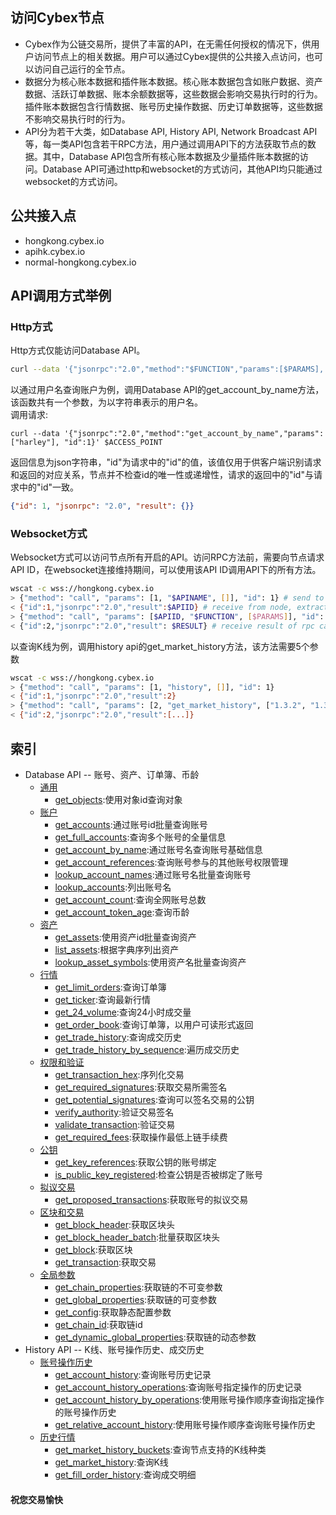 ## 访问Cybex节点
* Cybex作为公链交易所，提供了丰富的API，在无需任何授权的情况下，供用户访问节点上的相关数据。用户可以通过Cybex提供的公共接入点访问，也可以访问自己运行的全节点。
* 数据分为核心账本数据和插件账本数据。核心账本数据包含如账户数据、资产数据、活跃订单数据、账本余额数据等，这些数据会影响交易执行时的行为。插件账本数据包含行情数据、账号历史操作数据、历史订单数据等，这些数据不影响交易执行时的行为。
* API分为若干大类，如Database API, History API, Network Broadcast API等，每一类API包含若干RPC方法，用户通过调用API下的方法获取节点的数据。其中，Database API包含所有核心账本数据及少量插件账本数据的访问。Database API可通过http和websocket的方式访问，其他API均只能通过websocket的方式访问。

## 公共接入点
* hongkong.cybex.io
* apihk.cybex.io
* normal-hongkong.cybex.io

## API调用方式举例
### Http方式
Http方式仅能访问Database API。
```Bash
curl --data '{"jsonrpc":"2.0","method":"$FUNCTION","params":[$PARAMS], "id":1}' $ACCESS_POINT
```
以通过用户名查询账户为例，调用Database API的get_account_by_name方法，该函数共有一个参数，为以字符串表示的用户名。  
调用请求:
```Base
curl --data '{"jsonrpc":"2.0","method":"get_account_by_name","params":["harley"], "id":1}' $ACCESS_POINT
```
返回信息为json字符串，"id"为请求中的"id"的值，该值仅用于供客户端识别请求和返回的对应关系，节点并不检查id的唯一性或递增性，请求的返回中的"id"与请求中的"id"一致。
```json
{"id": 1, "jsonrpc": "2.0", "result": {}}
```

### Websocket方式
Websocket方式可以访问节点所有开启的API。访问RPC方法前，需要向节点请求API ID，在websocket连接维持期间，可以使用该API ID调用API下的所有方法。
```Bash
wscat -c wss://hongkong.cybex.io
> {"method": "call", "params": [1, "$APINAME", []], "id": 1} # send to node
< {"id":1,"jsonrpc":"2.0","result":$APIID} # receive from node, extract APIID from "result"
> {"method": "call", "params": [$APIID, "$FUNCTION", [$PARAMS]], "id": 2} # send to node, call api function
< {"id":2,"jsonrpc":"2.0","result": $RESULT} # receive result of rpc call
```

以查询K线为例，调用history api的get_market_history方法，该方法需要5个参数
```Bash
wscat -c wss://hongkong.cybex.io
> {"method": "call", "params": [1, "history", []], "id": 1}
< {"id":1,"jsonrpc":"2.0","result":2}
> {"method": "call", "params": [2, "get_market_history", ["1.3.2", "1.3.0", 86400, "2019-07-29T00:00:00", "2019-08-01T00:01:00"]], "id": 2}
< {"id":2,"jsonrpc":"2.0","result":[...]}
```

## 索引
* Database API -- 账号、资产、订单簿、币龄
  + [通用](https://github.com/CybexDex/cybex-node-doc/blob/master/api/database-api.md#通用)
    + [get_objects](https://github.com/CybexDex/cybex-node-doc/blob/master/api/database-api.md#get_objects):使用对象id查询对象
  + [账户](https://github.com/CybexDex/cybex-node-doc/blob/master/api/database-api.md#账户)
    + [get_accounts](https://github.com/CybexDex/cybex-node-doc/blob/master/api/database-api.md#get_accounts):通过账号id批量查询账号
    + [get_full_accounts](https://github.com/CybexDex/cybex-node-doc/blob/master/api/database-api.md#get_full_accounts):查询多个账号的全量信息
    + [get_account_by_name](https://github.com/CybexDex/cybex-node-doc/blob/master/api/database-api.md#get_account_by_name):通过账号名查询账号基础信息
    + [get_account_references](https://github.com/CybexDex/cybex-node-doc/blob/master/api/database-api.md#get_account_references):查询账号参与的其他账号权限管理
    + [lookup_account_names](https://github.com/CybexDex/cybex-node-doc/blob/master/api/database-api.md#lookup_account_names):通过账号名批量查询账号
    + [lookup_accounts](https://github.com/CybexDex/cybex-node-doc/blob/master/api/database-api.md#lookup_accounts):列出账号名
    + [get_account_count](https://github.com/CybexDex/cybex-node-doc/blob/master/api/database-api.md#get_account_count):查询全网账号总数
    + [get_account_token_age](https://github.com/CybexDex/cybex-node-doc/blob/master/api/database-api.md#get_account_token_age):查询币龄
  + [资产](https://github.com/CybexDex/cybex-node-doc/blob/master/api/database-api.md#资产)
    + [get_assets](https://github.com/CybexDex/cybex-node-doc/blob/master/api/database-api.md#get_assets):使用资产id批量查询资产
    + [list_assets](https://github.com/CybexDex/cybex-node-doc/blob/master/api/database-api.md#list_assets):根据字典序列出资产
    + [lookup_asset_symbols](https://github.com/CybexDex/cybex-node-doc/blob/master/api/database-api.md#lookup_asset_symbols):使用资产名批量查询资产
  + [行情](https://github.com/CybexDex/cybex-node-doc/blob/master/api/database-api.md#行情)
    + [get_limit_orders](https://github.com/CybexDex/cybex-node-doc/blob/master/api/database-api.md#get_limit_orders):查询订单簿
    + [get_ticker](https://github.com/CybexDex/cybex-node-doc/blob/master/api/database-api.md#get_ticker):查询最新行情
    + [get_24_volume](https://github.com/CybexDex/cybex-node-doc/blob/master/api/database-api.md#get_24_volume):查询24小时成交量
    + [get_order_book](https://github.com/CybexDex/cybex-node-doc/blob/master/api/database-api.md#get_order_book):查询订单簿，以用户可读形式返回
    + [get_trade_history](https://github.com/CybexDex/cybex-node-doc/blob/master/api/database-api.md#get_trade_history):查询成交历史
    + [get_trade_history_by_sequence](https://github.com/CybexDex/cybex-node-doc/blob/master/api/database-api.md#get_trade_history_by_sequence):遍历成交历史
  + [权限和验证](https://github.com/CybexDex/cybex-node-doc/blob/master/api/database-api.md#权限和验证)
    + [get_transaction_hex](https://github.com/CybexDex/cybex-node-doc/blob/master/api/database-api.md#get_transaction_hex):序列化交易
    + [get_required_signatures](https://github.com/CybexDex/cybex-node-doc/blob/master/api/database-api.md#get_required_signatures):获取交易所需签名
    + [get_potential_signatures](https://github.com/CybexDex/cybex-node-doc/blob/master/api/database-api.md#get_potential_signatures):查询可以签名交易的公钥
    + [verify_authority](https://github.com/CybexDex/cybex-node-doc/blob/master/api/database-api.md#verify_authority):验证交易签名
    + [validate_transaction](https://github.com/CybexDex/cybex-node-doc/blob/master/api/database-api.md#validate_transaction):验证交易
    + [get_required_fees](https://github.com/CybexDex/cybex-node-doc/blob/master/api/database-api.md#get_required_fees):获取操作最低上链手续费
  + [公钥](https://github.com/CybexDex/cybex-node-doc/blob/master/api/database-api.md#公钥)
    + [get_key_references](https://github.com/CybexDex/cybex-node-doc/blob/master/api/database-api.md#get_key_references):获取公钥的账号绑定
    + [is_public_key_registered](https://github.com/CybexDex/cybex-node-doc/blob/master/api/database-api.md#is_public_key_registered):检查公钥是否被绑定了账号
  + [拟议交易](https://github.com/CybexDex/cybex-node-doc/blob/master/api/database-api.md#拟议交易)
    + [get_proposed_transactions](https://github.com/CybexDex/cybex-node-doc/blob/master/api/database-api.md#get_proposed_transactions):获取账号的拟议交易
  + [区块和交易](https://github.com/CybexDex/cybex-node-doc/blob/master/api/database-api.md#区块和交易)
    + [get_block_header](https://github.com/CybexDex/cybex-node-doc/blob/master/api/database-api.md#get_block_header):获取区块头
    + [get_block_header_batch](https://github.com/CybexDex/cybex-node-doc/blob/master/api/database-api.md#get_block_header_batch):批量获取区块头
    + [get_block](https://github.com/CybexDex/cybex-node-doc/blob/master/api/database-api.md#get_block):获取区块
    + [get_transaction](https://github.com/CybexDex/cybex-node-doc/blob/master/api/database-api.md#get_transaction):获取交易
  + [全局参数](https://github.com/CybexDex/cybex-node-doc/blob/master/api/database-api.md#全局参数)
    + [get_chain_properties](https://github.com/CybexDex/cybex-node-doc/blob/master/api/database-api.md#get_chain_properties):获取链的不可变参数
    + [get_global_properties](https://github.com/CybexDex/cybex-node-doc/blob/master/api/database-api.md#get_global_properties):获取链的可变参数
    + [get_config](https://github.com/CybexDex/cybex-node-doc/blob/master/api/database-api.md#get_config):获取静态配置参数
    + [get_chain_id](https://github.com/CybexDex/cybex-node-doc/blob/master/api/database-api.md#get_chain_id):获取链id
    + [get_dynamic_global_properties](https://github.com/CybexDex/cybex-node-doc/blob/master/api/database-api.md#get_dynamic_global_properties):获取链的动态参数
* History API -- K线、账号操作历史、成交历史
  + [账号操作历史](https://github.com/CybexDex/cybex-node-doc/blob/master/api/history-api.md#查询账号操作历史)
    + [get_account_history](https://github.com/CybexDex/cybex-node-doc/blob/master/api/history-api.md#get_account_history):查询账号历史记录
    + [get_account_history_operations](https://github.com/CybexDex/cybex-node-doc/blob/master/api/history-api.md#get_account_history_operations):查询账号指定操作的历史记录
    + [get_account_history_by_operations](https://github.com/CybexDex/cybex-node-doc/blob/master/api/history-api.md#get_account_history_by_operations):使用账号操作顺序查询指定操作的账号操作历史
    + [get_relative_account_history](https://github.com/CybexDex/cybex-node-doc/blob/master/api/history-api.md#get_relative_account_history):使用账号操作顺序查询账号操作历史
  + [历史行情](https://github.com/CybexDex/cybex-node-doc/blob/master/api/history-api.md#查询行情历史)
    + [get_market_history_buckets](https://github.com/CybexDex/cybex-node-doc/blob/master/api/history-api.md#get_market_history_buckets):查询节点支持的K线种类
    + [get_market_history](https://github.com/CybexDex/cybex-node-doc/blob/master/api/history-api.md#get_market_history):查询K线
    + [get_fill_order_history](https://github.com/CybexDex/cybex-node-doc/blob/master/api/history-api.md#get_fill_order_history):查询成交明细

#### 祝您交易愉快
